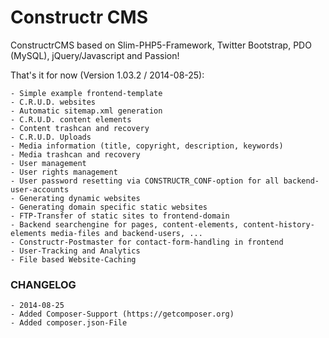 Constructr CMS
=============

ConstructrCMS based on Slim-PHP5-Framework, Twitter Bootstrap, PDO (MySQL), jQuery/Javascript and Passion!

That's it for now (Version 1.03.2 / 2014-08-25):

	- Simple example frontend-template
	- C.R.U.D. websites
	- Automatic sitemap.xml generation
	- C.R.U.D. content elements
	- Content trashcan and recovery
	- C.R.U.D. Uploads
	- Media information (title, copyright, description, keywords)
	- Media trashcan and recovery
	- User management
	- User rights management
	- User password resetting via CONSTRUCTR_CONF-option for all backend-user-accounts
	- Generating dynamic websites
	- Generating domain specific static websites
	- FTP-Transfer of static sites to frontend-domain
	- Backend searchengine for pages, content-elements, content-history-elements media-files and backend-users, ...
	- Constructr-Postmaster for contact-form-handling in frontend
	- User-Tracking and Analytics
	- File based Website-Caching

### CHANGELOG

	- 2014-08-25 
	- Added Composer-Support (https://getcomposer.org)
	- Added composer.json-File
